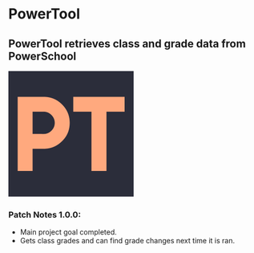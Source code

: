 # PowerTool

## PowerTool retrieves class and grade data from PowerSchool

[<img src="PowerTool.jpg" width="250"/>](PowerTool.jpg)

### Patch Notes 1.0.0:

- Main project goal completed.
- Gets class grades and can find grade changes next time it is ran.
